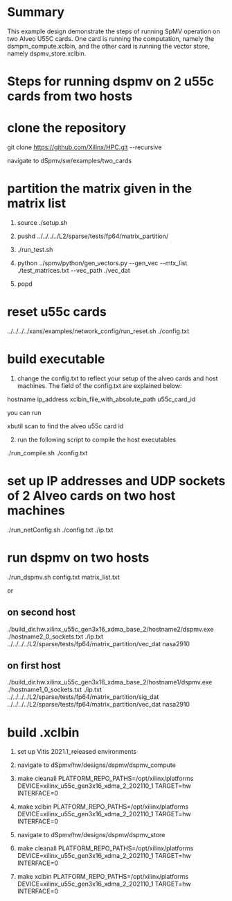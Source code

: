 # Summary

This example design demonstrate the steps of running SpMV operation on two Alveo U55C cards. One card is running the computation,
namely the dsmpm_compute.xclbin, and the other card is running the vector store, namely dspmv_store.xclbin.


# Steps for running dspmv on 2 u55c cards from two hosts 

# clone the repository

git clone https://github.com/Xilinx/HPC.git --recursive

navigate to dSpmv/sw/examples/two_cards

# partition the matrix given in the matrix list

1. source ./setup.sh

2. pushd ../../../../L2/sparse/tests/fp64/matrix_partition/

3. ./run_test.sh

4. python ../spmv/python/gen_vectors.py --gen_vec --mtx_list ./test_matrices.txt --vec_path ./vec_dat

5. popd

# reset u55c cards

../../../../xans/examples/network_config/run_reset.sh ./config.txt

# build executable

1. change the config.txt to reflect your setup of the alveo cards and host machines. The
field of the config.txt are explained below:

hostname ip_address xclbin_file_with_absolute_path u55c_card_id

you can run

xbutil scan to find the alveo u55c card id

2. run the following script to compile the host executables

./run_compile.sh ./config.txt

# set up IP addresses and UDP sockets of 2 Alveo cards on two host machines

./run_netConfig.sh ./config.txt ./ip.txt

# run dspmv on two hosts 

./run_dspmv.sh config.txt matrix_list.txt

or

## on second host 

./build_dir.hw.xilinx_u55c_gen3x16_xdma_base_2/hostname2/dspmv.exe ./hostname2_0_sockets.txt ./ip.txt ../../../../L2/sparse/tests/fp64/matrix_partition/vec_dat nasa2910

## on first host 

./build_dir.hw.xilinx_u55c_gen3x16_xdma_base_2/hostname1/dspmv.exe ./hostname1_0_sockets.txt ./ip.txt ../../../../L2/sparse/tests/fp64/matrix_partition/sig_dat ../../../../L2/sparse/tests/fp64/matrix_partition/vec_dat nasa2910

# build .xclbin

1. set up Vitis 2021.1_released environments

2. navigate to dSpmv/hw/designs/dspmv/dspmv_compute

3. make cleanall PLATFORM_REPO_PATHS=/opt/xilinx/platforms DEVICE=xilinx_u55c_gen3x16_xdma_2_202110_1 TARGET=hw INTERFACE=0

4. make xclbin PLATFORM_REPO_PATHS=/opt/xilinx/platforms DEVICE=xilinx_u55c_gen3x16_xdma_2_202110_1 TARGET=hw INTERFACE=0

5. navigate to dSpmv/hw/designs/dspmv/dspmv_store

6. make cleanall PLATFORM_REPO_PATHS=/opt/xilinx/platforms DEVICE=xilinx_u55c_gen3x16_xdma_2_202110_1 TARGET=hw INTERFACE=0

7. make xclbin PLATFORM_REPO_PATHS=/opt/xilinx/platforms DEVICE=xilinx_u55c_gen3x16_xdma_2_202110_1 TARGET=hw INTERFACE=0
